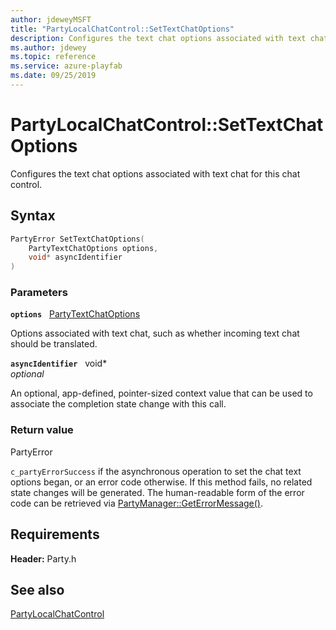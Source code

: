 ```yaml
---
author: jdeweyMSFT
title: "PartyLocalChatControl::SetTextChatOptions"
description: Configures the text chat options associated with text chat for this chat control.
ms.author: jdewey
ms.topic: reference
ms.service: azure-playfab
ms.date: 09/25/2019
---
```


# PartyLocalChatControl::SetTextChatOptions  

Configures the text chat options associated with text chat for this chat control.  

## Syntax  
  
```cpp
PartyError SetTextChatOptions(  
    PartyTextChatOptions options,  
    void* asyncIdentifier  
)  
```  
  
### Parameters  
  
**`options`** &nbsp; [PartyTextChatOptions](../../../enums/partytextchatoptions.md)  
  
Options associated with text chat, such as whether incoming text chat should be translated.  
  
**`asyncIdentifier`** &nbsp; void*  
*optional*  
  
An optional, app-defined, pointer-sized context value that can be used to associate the completion state change with this call.  
  
  
### Return value  
PartyError
  
```c_partyErrorSuccess``` if the asynchronous operation to set the chat text options began, or an error code otherwise. If this method fails, no related state changes will be generated. The human-readable form of the error code can be retrieved via [PartyManager::GetErrorMessage()](../../PartyManager/methods/partymanager_geterrormessage.md).
  
  
## Requirements  
  
**Header:** Party.h
  
## See also  
[PartyLocalChatControl](../partylocalchatcontrol.md)  

  
  
